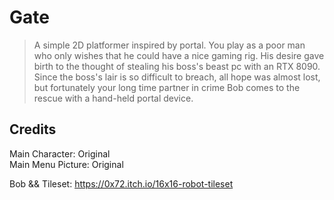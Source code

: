 # Gate

> A simple 2D platformer inspired by portal. You play as a poor man who only wishes that he could have a nice gaming rig. His desire gave birth to the thought of stealing his boss's beast pc with an RTX 8090. Since the boss's lair is so difficult to breach, all hope was almost lost, but fortunately your long time partner in crime Bob comes to the rescue with a hand-held portal device.

## Credits
Main Character: Original\
Main Menu Picture: Original

Bob && Tileset: https://0x72.itch.io/16x16-robot-tileset
